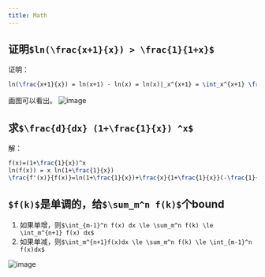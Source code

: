 ```yaml
---
title: Math
---
```


证明`$ln(\frac{x+1}{x}) > \frac{1}{1+x}$`
----------------------------------------

证明：

```latex
ln(\frac{x+1}{x}) = ln(x+1) - ln(x) = ln(x)|_x^{x+1} = \int_x^{x+1} \frac{1}{x} dx
```

画图可以看出。
![image](https://farm9.staticflickr.com/8657/15427987273_5b4abb8c30_q.jpg)

求`$\frac{d}{dx} (1+\frac{1}{x}) ^x$`
-------------------------------------

解：

```latex
f(x)=(1+\frac{1}{x})^x
ln(f(x)) = x ln(1+\frac{1}{x})
\frac{f'(x)}{f(x)}=ln(1+\frac{1}{x})+\frac{x}{1+\frac{1}{x}}(-\frac{1}{x^2})
```

`$f(k)$`是单调的，给`$\sum_m^n f(k)$`个bound
-----------------------------------------

1. 如果单增，则`$\int_{m-1}^n f(x) dx \le \sum_m^n f(k) \le \int_m^{n+1} f(x) dx$`
2. 如果单减，则`$\int_m^{n+1}f(x)dx \le \sum_m^n f(k) \le \int_{m-1}^n f(x)dx$`

![image](https://farm8.staticflickr.com/7498/15427981453_032c4621bc_q.jpg)

